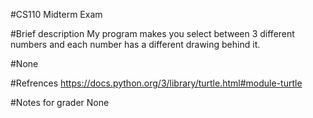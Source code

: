 #CS110 Midterm Exam

#Brief description 
My program makes you select between 3 different numbers and each number has a different drawing behind it.

#None

#Refrences
https://docs.python.org/3/library/turtle.html#module-turtle

#Notes for grader
None

